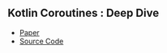 ## Kotlin Coroutines : Deep Dive
- [Paper](https://leanpub.com/coroutines)
- [Source Code](https://github.com/MarcinMoskala/coroutines_sources#)
